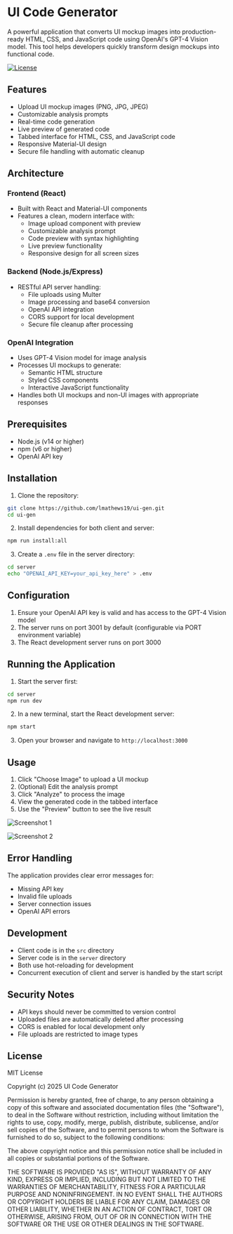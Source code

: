 # UI Code Generator

A powerful application that converts UI mockup images into production-ready HTML, CSS, and JavaScript code using OpenAI's GPT-4 Vision model. This tool helps developers quickly transform design mockups into functional code.

[![License](https://img.shields.io/badge/License-MIT-yellow.svg)](https://opensource.org/licenses/MIT)

## Features

- Upload UI mockup images (PNG, JPG, JPEG)
- Customizable analysis prompts
- Real-time code generation
- Live preview of generated code
- Tabbed interface for HTML, CSS, and JavaScript code
- Responsive Material-UI design
- Secure file handling with automatic cleanup

## Architecture

### Frontend (React)
- Built with React and Material-UI components
- Features a clean, modern interface with:
  - Image upload component with preview
  - Customizable analysis prompt
  - Code preview with syntax highlighting
  - Live preview functionality
  - Responsive design for all screen sizes

### Backend (Node.js/Express)
- RESTful API server handling:
  - File uploads using Multer
  - Image processing and base64 conversion
  - OpenAI API integration
  - CORS support for local development
  - Secure file cleanup after processing

### OpenAI Integration
- Uses GPT-4 Vision model for image analysis
- Processes UI mockups to generate:
  - Semantic HTML structure
  - Styled CSS components
  - Interactive JavaScript functionality
- Handles both UI mockups and non-UI images with appropriate responses

## Prerequisites

- Node.js (v14 or higher)
- npm (v6 or higher)
- OpenAI API key

## Installation

1. Clone the repository:
```bash
git clone https://github.com/lmathews19/ui-gen.git
cd ui-gen
```

2. Install dependencies for both client and server:
```bash
npm run install:all
```

3. Create a `.env` file in the server directory:
```bash
cd server
echo "OPENAI_API_KEY=your_api_key_here" > .env
```

## Configuration

1. Ensure your OpenAI API key is valid and has access to the GPT-4 Vision model
2. The server runs on port 3001 by default (configurable via PORT environment variable)
3. The React development server runs on port 3000

## Running the Application

1. Start the server first:
```bash
cd server
npm run dev
```

2. In a new terminal, start the React development server:
```bash
npm start
```

3. Open your browser and navigate to `http://localhost:3000`

## Usage

1. Click "Choose Image" to upload a UI mockup
2. (Optional) Edit the analysis prompt
3. Click "Analyze" to process the image
4. View the generated code in the tabbed interface
5. Use the "Preview" button to see the live result

![Screenshot 1](https://github.com/user-attachments/assets/b1b46fcc-53e7-4159-810d-522c0e1431ca)

![Screenshot 2](https://github.com/user-attachments/assets/d7983f97-bd5f-47fd-baa1-83156dbc1d17)


## Error Handling

The application provides clear error messages for:
- Missing API key
- Invalid file uploads
- Server connection issues
- OpenAI API errors

## Development

- Client code is in the `src` directory
- Server code is in the `server` directory
- Both use hot-reloading for development
- Concurrent execution of client and server is handled by the start script

## Security Notes

- API keys should never be committed to version control
- Uploaded files are automatically deleted after processing
- CORS is enabled for local development only
- File uploads are restricted to image types

## License

MIT License

Copyright (c) 2025 UI Code Generator

Permission is hereby granted, free of charge, to any person obtaining a copy
of this software and associated documentation files (the "Software"), to deal
in the Software without restriction, including without limitation the rights
to use, copy, modify, merge, publish, distribute, sublicense, and/or sell
copies of the Software, and to permit persons to whom the Software is
furnished to do so, subject to the following conditions:

The above copyright notice and this permission notice shall be included in all
copies or substantial portions of the Software.

THE SOFTWARE IS PROVIDED "AS IS", WITHOUT WARRANTY OF ANY KIND, EXPRESS OR
IMPLIED, INCLUDING BUT NOT LIMITED TO THE WARRANTIES OF MERCHANTABILITY,
FITNESS FOR A PARTICULAR PURPOSE AND NONINFRINGEMENT. IN NO EVENT SHALL THE
AUTHORS OR COPYRIGHT HOLDERS BE LIABLE FOR ANY CLAIM, DAMAGES OR OTHER
LIABILITY, WHETHER IN AN ACTION OF CONTRACT, TORT OR OTHERWISE, ARISING FROM,
OUT OF OR IN CONNECTION WITH THE SOFTWARE OR THE USE OR OTHER DEALINGS IN THE
SOFTWARE.
